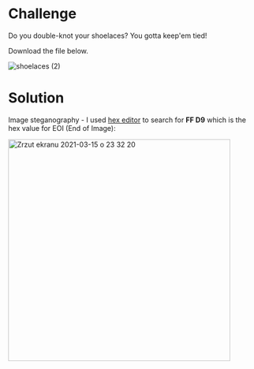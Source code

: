# Challenge

Do you double-knot your shoelaces? You gotta keep'em tied!

Download the file below.

![shoelaces (2)](https://user-images.githubusercontent.com/39927974/111229196-c986ed00-85e5-11eb-9c52-718a1b29dc25.jpg)


# Solution
Image steganography - I used [hex editor](https://hexed.it/) to search for **FF D9** which is the hex value for EOI (End of Image):

<img width="450" alt="Zrzut ekranu 2021-03-15 o 23 32 20" src="https://user-images.githubusercontent.com/39927974/111229908-0a333600-85e7-11eb-9eeb-82ae05117b88.png">
